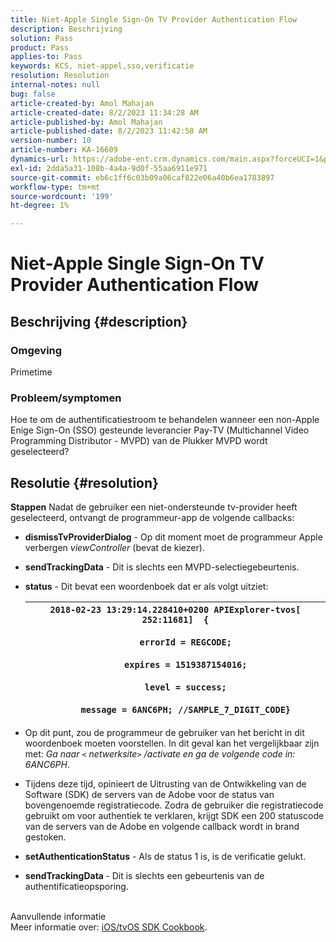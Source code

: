 ```yaml
---
title: Niet-Apple Single Sign-On TV Provider Authentication Flow
description: Beschrijving
solution: Pass
product: Pass
applies-to: Pass
keywords: KCS, niet-appel,sso,verificatie
resolution: Resolution
internal-notes: null
bug: false
article-created-by: Amol Mahajan
article-created-date: 8/2/2023 11:34:28 AM
article-published-by: Amol Mahajan
article-published-date: 8/2/2023 11:42:58 AM
version-number: 10
article-number: KA-16609
dynamics-url: https://adobe-ent.crm.dynamics.com/main.aspx?forceUCI=1&pagetype=entityrecord&etn=knowledgearticle&id=3141f489-2831-ee11-bdf3-6045bd006b3d
exl-id: 2dda5a31-108b-4a4a-9d0f-55aa6911e971
source-git-commit: eb6c1ff6c03b09a06caf822e06a40b6ea1783897
workflow-type: tm+mt
source-wordcount: '199'
ht-degree: 1%

---
```


# Niet-Apple Single Sign-On TV Provider Authentication Flow

## Beschrijving {#description}


### <b>Omgeving</b>

Primetime



### <b>Probleem/symptomen</b>

Hoe te om de authentificatiestroom te behandelen wanneer een non-Apple Enige Sign-On (SSO) gesteunde leverancier Pay-TV (Multichannel Video Programming Distributor - MVPD) van de Plukker MVPD wordt geselecteerd?


## Resolutie {#resolution}

<b>Stappen</b>
Nadat de gebruiker een niet-ondersteunde tv-provider heeft geselecteerd, ontvangt de programmeur-app de volgende callbacks:

- <b>dismissTvProviderDialog</b> - Op dit moment moet de programmeur Apple verbergen *viewController* (bevat de kiezer).
- <b>sendTrackingData</b> - Dit is slechts een MVPD-selectiegebeurtenis.
- <b>status</b> - Dit bevat een woordenboek dat er als volgt uitziet:

  | `2018-02-23 13:29:14.228410+0200 APIExplorer-tvos[ 252:11681]  {`<br><br>`    errorId = REGCODE;`<br><br>`    expires = 1519387154016;`<br><br>`    level = success;`<br><br>`    message = 6ANC6PH; //SAMPLE_7_DIGIT_CODE}` |
  | --- |


- Op dit punt, zou de programmeur de gebruiker van het bericht in dit woordenboek moeten voorstellen. In dit geval kan het vergelijkbaar zijn met: *Ga naar `<` netwerksite`>` /activate en ga de volgende code in: 6ANC6PH*.
- Tijdens deze tijd, opinieert de Uitrusting van de Ontwikkeling van de Software (SDK) de servers van de Adobe voor de status van bovengenoemde registratiecode. Zodra de gebruiker die registratiecode gebruikt om voor authentiek te verklaren, krijgt SDK een 200 statuscode van de servers van de Adobe en volgende callback wordt in brand gestoken.


- <b>setAuthenticationStatus</b> - Als de status 1 is, is de verificatie gelukt.


- <b>sendTrackingData </b>- Dit is slechts een gebeurtenis van de authentificatieopsporing.

<br>Aanvullende informatie<br>
Meer informatie over: [iOS/tvOS SDK Cookbook](https://experienceleague.adobe.com/docs/primetime/authentication/programmer-integration-guide/accessenabler-sdk/ios-sdk/iostvos-sdk-cookbook.html?lang=en#create_dev).
